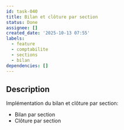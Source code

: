 ```yaml
---
id: task-040
title: Bilan et clôture par section
status: Done
assignee: []
created_date: '2025-10-13 07:55'
labels:
  - feature
  - comptabilite
  - sections
  - bilan
dependencies: []
---
```


## Description

<!-- SECTION:DESCRIPTION:BEGIN -->
Implémentation du bilan et clôture par section:
- Bilan par section
- Clôture par section
<!-- SECTION:DESCRIPTION:END -->
